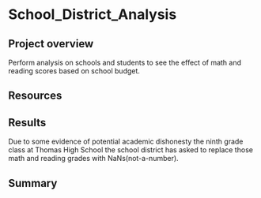 # School_District_Analysis
## Project overview
Perform analysis on schools and students to see the effect of math and reading scores based on school budget.
## Resources

## Results
Due to some evidence of potential academic dishonesty the ninth grade class at Thomas High School the school district has asked to replace those math and reading grades with NaNs(not-a-number).
## Summary
